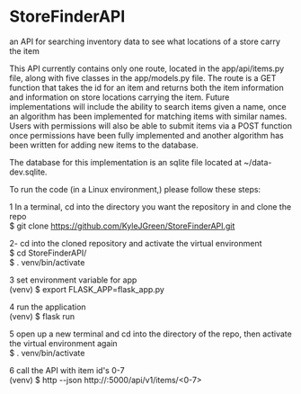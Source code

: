 # StoreFinderAPI
an API for searching inventory data to see what locations of a store carry the item

This API currently contains only one route, located in the app/api/items.py file, along with five classes in the app/models.py file. The route is a GET function that takes the id for an item and returns both the item information and information on store locations carrying the item. Future implementations will include the ability to search items given a name, once an algorithm has been implemented for matching items with similar names. Users with permissions will also be able to submit items via a POST function once permissions have been fully implemented and another algorithm has been written for adding new items to the database.

The database for this implementation is an sqlite file located at ~/data-dev.sqlite.

To run the code (in a Linux environment,) please follow these steps:

1  In a terminal, cd into the directory you want the repository in and clone the repo  
$ git clone https://github.com/KyleJGreen/StoreFinderAPI.git

2-  cd into the cloned repository and activate the virtual environment  
$ cd StoreFinderAPI/  
$ . venv/bin/activate

3  set environment variable for app  
(venv) $ export FLASK_APP=flask_app.py

4  run the application  
(venv) $ flask run

5  open up a new terminal and cd into the directory of the repo, then activate the virtual environment again  
$ . venv/bin/activate

6  call the API with item id's 0-7  
(venv) $ http --json http://<your ip goes here>:5000/api/v1/items/<0-7>
